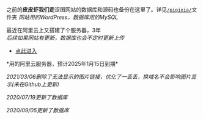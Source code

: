 之前的<b>皮皮虾我们走</b>涩图网站的数据库和源码也备份在这里了。详见<code><a href="https://github.com/Apiclo/Pictures/tree/master/pipixia">/pipixia/</a></code>文件夹 *网站用的WordPress，数据库用的MySQL* <br>

最近在阿里云上又搭建了个服务器，3年  
*后续如果网站有更新，数据库也会不定时更新上传*  
<ul>
<li><a href="http://siralop.top">点此进入</a></li>
</ul>
 *用的阿里云服务器，预计2025年1月15日到期* 
 
 *2021/03/06删除了无法显示的图片链接，优化了一丢丢，换域名不会影响图片显示(未在Github上更新)* 
 
 *2020/07/19更新了数据库*  
 
 *2020/09/05更新了数据库* 
